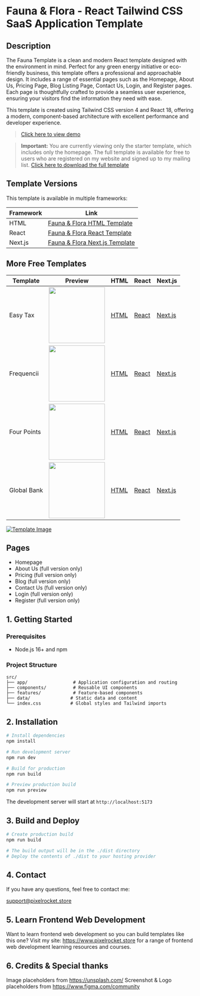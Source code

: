 # Fauna & Flora - React Tailwind CSS SaaS Application Template

## Description

The Fauna Template is a clean and modern React template designed with the environment in mind. Perfect for any green energy initiative or eco-friendly business, this template offers a professional and approachable design. It includes a range of essential pages such as the Homepage, About Us, Pricing Page, Blog Listing Page, Contact Us, Login, and Register pages. Each page is thoughtfully crafted to provide a seamless user experience, ensuring your visitors find the information they need with ease.

This template is created using Tailwind CSS version 4 and React 18, offering a modern, component-based architecture with excellent performance and developer experience.

> [Click here to view demo](https://react-fauna-full.vercel.app/)

> **Important:** You are currently viewing only the starter template, which includes only the homepage. The full template is available for free to users who are registered on my website and signed up to my mailing list.
> [Click here to download the full template](https://pixelrocket.store/free-templates/react-templates/fauna-flora-tailwind-react-website-template)

## Template Versions

This template is available in multiple frameworks:

| Framework | Link |
|-----------|------|
| HTML | [Fauna & Flora HTML Template](https://pixelrocket.store/free-templates/html-templates/fauna-flora-tailwind-html-website-template) |
| React | [Fauna & Flora React Template](https://pixelrocket.store/free-templates/react-templates/fauna-flora-tailwind-react-website-template) |
| Next.js | [Fauna & Flora Next.js Template](https://pixelrocket.store/free-templates/nextjs-templates/fauna-flora-tailwind-nextjs-website-template) |

## More Free Templates

| Template | Preview | HTML | React | Next.js |
|----------|---------|------|-------|---------|
| Easy Tax | [<img src="https://pixelrocket-public-assets.s3.eu-west-2.amazonaws.com/github-assets/easytax.png" width="150">](https://react-easytax-full.vercel.app/) | [HTML](https://pixelrocket.store/free-templates/html-templates/easy-tax-tailwind-html-website-template) | [React](https://pixelrocket.store/free-templates/react-templates/easy-tax-react-website-template) | [Next.js](https://pixelrocket.store/free-templates/nextjs-templates/easy-tax-nextjs-website-template) |
| Frequencii | [<img src="https://pixelrocket-public-assets.s3.eu-west-2.amazonaws.com/github-assets/frequencii.png" width="150">](https://react-frequencii-full.vercel.app/) | [HTML](https://pixelrocket.store/free-templates/html-templates/frequenci-tailwind-html-website-template) | [React](https://pixelrocket.store/free-templates/react-templates/frequencii-tailwind-react-website-template) | [Next.js](https://pixelrocket.store/free-templates/nextjs-templates/frequencii-tailwind-nextjs-website-template) |
| Four Points | [<img src="https://pixelrocket-public-assets.s3.eu-west-2.amazonaws.com/github-assets/fourpoints.png" width="150">](https://react-fourpoints-full.vercel.app/) | [HTML](https://pixelrocket.store/free-templates/html-templates/four-points-tailwind-html-website-template) | [React](https://pixelrocket.store/free-templates/react-templates/four-points-tailwind-react-website-template) | [Next.js](https://pixelrocket.store/free-templates/nextjs-templates/four-points-tailwind-nextjs-website-template) |
| Global Bank | [<img src="https://pixelrocket-public-assets.s3.eu-west-2.amazonaws.com/github-assets/globalbank.png" width="150">](https://react-globalbank-full.vercel.app/) | [HTML](https://pixelrocket.store/free-templates/html-templates/global-bank-tailwind-html-website-template) | [React](https://pixelrocket.store/free-templates/react-templates/global-bank-react-website-template) | [Next.js](https://pixelrocket.store/free-templates/nextjs-templates/global-bank-nextjs-website-template) |

[![Template Image](https://pixelrocket-public-assets.s3.eu-west-2.amazonaws.com/github-assets/florafauna.png)](https://react-fauna-full.vercel.app/)

## Pages
- Homepage
- About Us (full version only)
- Pricing (full version only)
- Blog (full version only)
- Contact Us (full version only)
- Login (full version only)
- Register (full version only)

## 1. Getting Started

### Prerequisites
- Node.js 16+ and npm

### Project Structure
```
src/
├── app/                 # Application configuration and routing
├── components/          # Reusable UI components
├── features/            # Feature-based components
├── data/               # Static data and content
└── index.css           # Global styles and Tailwind imports
```

## 2. Installation

```bash
# Install dependencies
npm install

# Run development server
npm run dev

# Build for production
npm run build

# Preview production build
npm run preview
```

The development server will start at `http://localhost:5173`

## 3. Build and Deploy

```bash
# Create production build
npm run build

# The build output will be in the ./dist directory
# Deploy the contents of ./dist to your hosting provider
```

## 4. Contact

If you have any questions, feel free to contact me:

support@pixelrocket.store

## 5. Learn Frontend Web Development

Want to learn frontend web development so you can build templates like this one? Visit my site: https://www.pixelrocket.store for a range of frontend web development learning resources and courses.

## 6. Credits & Special thanks

Image placeholders from https://unsplash.com/
Screenshot & Logo placeholders from https://www.figma.com/community
